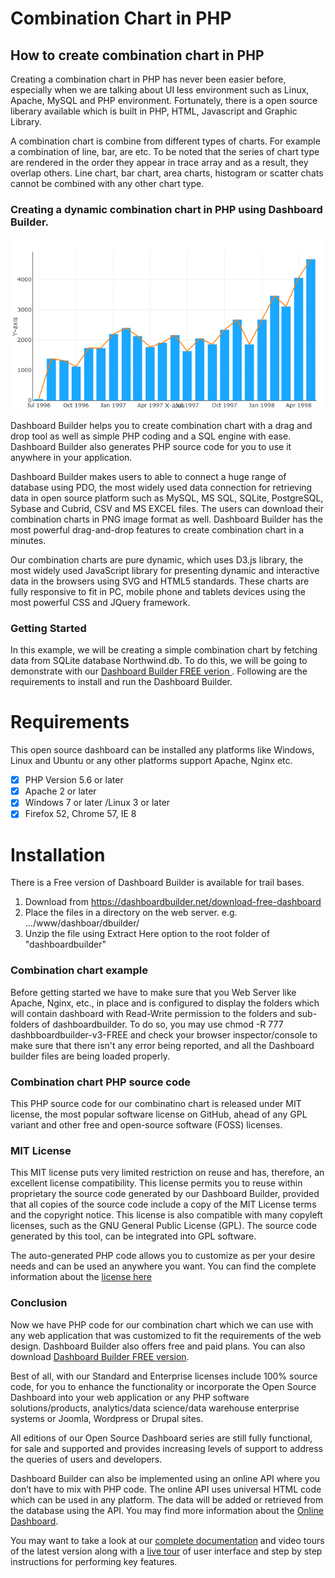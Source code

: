 # Combination Chart in PHP
## How to create combination chart in PHP
Creating a combination chart in PHP has never been easier before, especially when we are talking about UI less environment such as Linux, Apache, MySQL and PHP environment. Fortunately, there is a open source liberary available which is built in PHP, HTML, Javascript and Graphic Library. 

A combination chart is combine from different types of charts. For example a combination of line, bar, are etc. To be noted that the series of chart type are rendered in the order they appear in trace array and as a result, they overlap others. Line chart, bar chart, area charts, histogram or scatter chats cannot be combined with any other chart type.

### Creating a dynamic combination chart in PHP using Dashboard Builder.
<img src="https://raw.githubusercontent.com/DashboardBuilder/combination-chart-php/master/img/combination-chart.png" alt="Combination chart in PHP" title="Combination chart in PHP" style="text-align:center;"/>

Dashboard Builder helps you to create combination chart with a drag and drop tool as well as simple PHP coding and a SQL engine with ease. Dashboard Builder also generates PHP source code for you to use it anywhere in your application.

Dashboard Builder makes users to able to connect a huge range of database using PDO, the most widely used data connection for retrieving data in open source platform such as MySQL, MS SQL, SQLite, PostgreSQL, Sybase and Cubrid, CSV and MS EXCEL files. The users can download their combination charts in PNG image format as well. Dashboard Builder has the most powerful drag-and-drop features to create combination chart in a minutes.

Our combination charts are pure dynamic, which uses D3.js library, the most widely used JavaScript library for presenting dynamic and interactive data in the browsers using SVG and HTML5 standards. These charts are fully responsive to fit in PC, mobile phone and tablets devices using the most powerful CSS and JQuery framework. 

### Getting Started

In this example, we will be creating a simple combination chart by fetching data from SQLite database Northwind.db. To do this, we will be going to demonstrate with our <a href="https://dashboardbuilder.net/dashboard-builder-free-download" title="Download Dashboard Builder FREE">Dashboard Builder FREE verion </a>. Following are the requirements to install and run the Dashboard Builder. 

Requirements
==
This open source dashboard can be installed any platforms like Windows, Linux and Ubuntu or any other platforms support Apache, Nginx etc.

- [x] PHP Version 5.6 or later
- [x] Apache 2 or later
- [x] Windows 7 or later /Linux 3 or later
- [x] Firefox 52, Chrome 57, IE 8

Installation
==
There is a Free version of Dashboard Builder is available for trail bases.

1. Download from https://dashboardbuilder.net/download-free-dashboard
2. Place the files in a directory on the web server. e.g. …/www/dashboar/dbuilder/
3. Unzip  the file using Extract Here option to the root folder of "dashboardbuilder"

### Combination chart example

Before getting started we have to make sure that you Web Server like Apache, Nginx, etc., in place and is configured to display the folders which will contain dashboard with Read-Write permission to the folders and sub-folders of dashboardbuilder. To do so, you may use chmod -R 777 dashbboardbuilder-v3-FREE and check your browser inspector/console to make sure that there isn't any error being reported, and all the Dashboard builder files are being loaded properly. 

### Combination chart PHP source code
This PHP source code for our combinatino chart is released under MIT license, the most popular software license on GitHub, ahead of any GPL variant and other free and open-source software (FOSS) licenses. 

### MIT License
This MIT license puts very limited restriction on reuse and has, therefore, an excellent license compatibility. This license permits you to reuse within proprietary the source code generated by our Dashboard Builder, provided that all copies of the source code include a copy of the MIT License terms and the copyright notice. This license is also compatible with many copyleft licenses, such as the GNU General Public License (GPL). The source code generated by this tool, can be integrated into GPL software.

The auto-generated PHP code allows you to customize as per your desire needs and can be used an anywhere you want. You can find the complete information about the <a href="https://dashboardbuilder.net/code-license">license here </a>

### Conclusion
Now we have PHP code for our combination chart which we can use with any web application that was customized to fit the requirements of the web design. Dashboard Builder also offers free and paid plans. You can also download <a href="https://dashboardbuilder.net/dashboard-builder-free-download">Dashboard Builder FREE version</a>. 

Best of all, with our Standard and Enterprise licenses include 100% source code, for you to enhance the functionality or incorporate the Open Source Dashboard into your web application or any PHP software solutions/products, analytics/data science/data warehouse enterprise systems or Joomla, Wordpress or Drupal sites.

All editions of our Open Source Dashboard series are still fully functional, for sale and supported and provides increasing levels of support to address the queries of users and developers.

Dashboard Builder can also be implemented using an online API where you don’t have to mix with PHP code. The online API uses universal HTML code which can be used in any platform. The data will be added or retrieved from the database using the API. You may find more information about the <a href="https://dashboardbuilder.net/online-dashboard">Online Dashboard</a>.


You may want to take a look at our <a href="https://dashboardbuilder.net/documentation">complete documentation</a> and video tours of the latest version along with a <a href="https://dashboardbuilder.net/live-dashboard/lib">live tour</a> of user interface and step by step instructions for performing key features.
